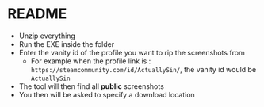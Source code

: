 # README

- Unzip everything
- Run the EXE inside the folder
- Enter the vanity id of the profile you want to rip the screenshots from
    - For example when the profile link is : ``https://steamcommunity.com/id/ActuallySin/``, the vanity id would be ``ActuallySin``
- The tool will then find all **public** screenshots
- You then will be asked to specify a download location